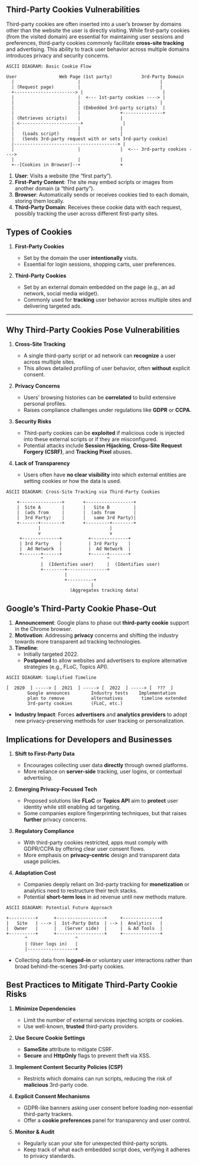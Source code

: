 ## Third-Party Cookies Vulnerabilities

Third-party cookies are often inserted into a user’s browser by domains other than the website the user is directly visiting. While first-party cookies (from the visited domain) are essential for maintaining user sessions and preferences, third-party cookies commonly facilitate **cross-site tracking** and advertising. This ability to track user behavior across multiple domains introduces privacy and security concerns.

```
ASCII DIAGRAM: Basic Cookie Flow

User                Web Page (1st party)           3rd-Party Domain
  |                        |                              |
  | (Request page)         |                              |
  +-----------------------> |                              |
  |                        |  <--- 1st-party cookies ----> |
  |                        |                              |
  |                        | (Embedded 3rd-party scripts)  |
  |                        |               +---------------+
  | (Retrieves scripts)    |               |
  | <-----------------------+               |
  |                        |               |
  |   (Loads script)       |               |
  |   (Sends 3rd-party request with or sets 3rd-party cookie)
  |---------------------------------------> |
  |                        |               |  <--- 3rd-party cookies ---->  
  |                        |               |
  +--[Cookies in Browser]--+               +
```

1. **User**: Visits a website (the “first party”).  
2. **First-Party Content**: The site may embed scripts or images from another domain (a “third party”).  
3. **Browser**: Automatically sends or receives cookies tied to each domain, storing them locally.  
4. **Third-Party Domain**: Receives these cookie data with each request, possibly tracking the user across different first-party sites.

## Types of Cookies

1. **First-Party Cookies**  
   - Set by the domain the user **intentionally** visits.  
   - Essential for login sessions, shopping carts, user preferences.

2. **Third-Party Cookies**  
   - Set by an external domain embedded on the page (e.g., an ad network, social media widget).  
   - Commonly used for **tracking** user behavior across multiple sites and delivering targeted ads.

---

## Why Third-Party Cookies Pose Vulnerabilities

1. **Cross-Site Tracking**  
   - A single third-party script or ad network can **recognize** a user across multiple sites.  
   - This allows detailed profiling of user behavior, often **without** explicit consent.

2. **Privacy Concerns**  
   - Users’ browsing histories can be **correlated** to build extensive personal profiles.  
   - Raises compliance challenges under regulations like **GDPR** or **CCPA**.

3. **Security Risks**  
   - Third-party cookies can be **exploited** if malicious code is injected into these external scripts or if they are misconfigured.  
   - Potential attacks include **Session Hijacking**, **Cross-Site Request Forgery (CSRF)**, and **Tracking Pixel** abuses.

4. **Lack of Transparency**  
   - Users often have **no clear visibility** into which external entities are setting cookies or how the data is used.

```
ASCII DIAGRAM: Cross-Site Tracking via Third-Party Cookies

    +----------------+       +------------------+
    |  Site A        |       |   Site B         |
    |  (ads from     |       |  (ads from       |
    |  3rd Party)    |       |   same 3rd Party)|
    +-------+--------+       +---------+--------+
            |                          |
            v                          v
     +--------------+          +--------------+
     | 3rd Party    |          | 3rd Party    |
     |  Ad Network  |          |  Ad Network  |
     +-------+------+          +------+-------+
             ^                        ^
             |  (Identifies user)     |  (Identifies user)
             +--------+---------------+
                      |
                      +----------+
                                |
                        (Aggregates tracking data)
```

## Google’s Third-Party Cookie Phase-Out

1. **Announcement**: Google plans to phase out **third-party cookie** support in the Chrome browser.  
2. **Motivation**: Addressing **privacy** concerns and shifting the industry towards more transparent ad tracking technologies.  
3. **Timeline**:  
   - Initially targeted 2022.  
   - **Postponed** to allow websites and advertisers to explore alternative strategies (e.g., FLoC, Topics API).

```
ASCII DIAGRAM: Simplified Timeline

[  2020  ] -----> [  2021  ] -----> [  2022  ] -----> [  ???  ]
        Google announces        Industry tests    Implementation 
        plan to remove          alternatives       timeline extended
        3rd-party cookies       (FLoC, etc.)
```

- **Industry Impact**: Forces **advertisers** and **analytics providers** to adopt new privacy-preserving methods for user tracking or personalization.

## Implications for Developers and Businesses

1. **Shift to First-Party Data**  
   - Encourages collecting user data **directly** through owned platforms.  
   - More reliance on **server-side** tracking, user logins, or contextual advertising.

2. **Emerging Privacy-Focused Tech**  
   - Proposed solutions like **FLoC** or **Topics API** aim to **protect** user identity while still enabling ad targeting.  
   - Some companies explore fingerprinting techniques, but that raises **further** privacy concerns.

3. **Regulatory Compliance**  
   - With third-party cookies restricted, apps must comply with GDPR/CCPA by offering clear user consent flows.  
   - More emphasis on **privacy-centric** design and transparent data usage policies.

4. **Adaptation Cost**  
   - Companies deeply reliant on 3rd-party tracking for **monetization** or analytics need to restructure their tech stacks.  
   - Potential **short-term loss** in ad revenue until new methods mature.

```
ASCII DIAGRAM: Potential Future Approach

+----------+      +------------------+     +--------------+
|   Site   | ---> |  1st-Party Data  | --> |  Analytics   |
|  Owner   |      |   (Server side)  |     |  & Ad Tools  |
+----------+      +------------------+     +--------------+
       ^                  ^
       | (User logs in)   |
       |------------------+
```

- Collecting data from **logged-in** or voluntary user interactions rather than broad behind-the-scenes 3rd-party cookies.


## Best Practices to Mitigate Third-Party Cookie Risks

1. **Minimize Dependencies**  
   - Limit the number of external services injecting scripts or cookies.  
   - Use well-known, **trusted** third-party providers.

2. **Use Secure Cookie Settings**  
   - **SameSite** attribute to mitigate CSRF.  
   - **Secure** and **HttpOnly** flags to prevent theft via XSS.

3. **Implement Content Security Policies (CSP)**  
   - Restricts which domains can run scripts, reducing the risk of **malicious** 3rd-party code.

4. **Explicit Consent Mechanisms**  
   - GDPR-like banners asking user consent before loading non-essential third-party trackers.  
   - Offer a **cookie preferences** panel for transparency and user control.

5. **Monitor & Audit**  
   - Regularly scan your site for unexpected third-party scripts.  
   - Keep track of what each embedded script does, verifying it adheres to privacy standards.

